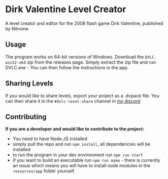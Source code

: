 # Dirk Valentine Level Creator
A level creator and editor for the 2008 flash game Dirk Valentine, published by Nitrome

## Usage
The program works on 64-bit versions of Windows.
Download the `DVLC-win32-x64` zip from the releases page.
Simply extract the zip file and run DVLC.exe - You can then follow the instructions in the app.

## Sharing Levels
If you would like to share levels, export your project as a .dvpack file. You can then share it in the `#dvlc-level-share` channel in [my discord](https://discord.gg/aVFHHwK3)

## Contributing
**If you are a developer and would like to contribute to the project:**
- You need to have Node.JS installed
- simply pull the repo and run `npm install`, all dependencies will be installed
- to run the program in your dev environment run `npm run start`
- if you want to build an executable run `npm run make` - there is currently an issue which means you will have to install node modules in the `resources/app` folder yourself.
